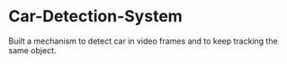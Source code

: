 # Car-Detection-System
Built a mechanism to detect car in video frames and to keep tracking the same object.
